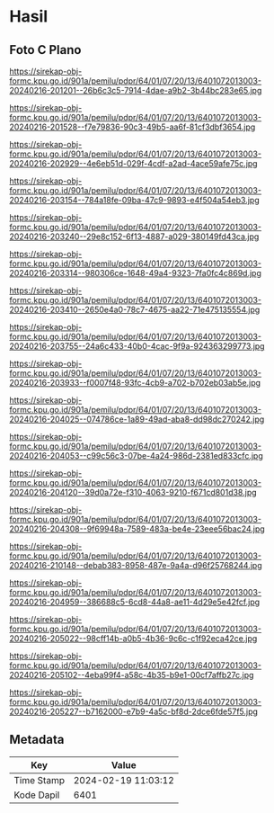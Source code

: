 # Hasil

## Foto C Plano

https://sirekap-obj-formc.kpu.go.id/901a/pemilu/pdpr/64/01/07/20/13/6401072013003-20240216-201201--26b6c3c5-7914-4dae-a9b2-3b44bc283e65.jpg

https://sirekap-obj-formc.kpu.go.id/901a/pemilu/pdpr/64/01/07/20/13/6401072013003-20240216-201528--f7e79836-90c3-49b5-aa6f-81cf3dbf3654.jpg

https://sirekap-obj-formc.kpu.go.id/901a/pemilu/pdpr/64/01/07/20/13/6401072013003-20240216-202929--4e6eb51d-029f-4cdf-a2ad-4ace59afe75c.jpg

https://sirekap-obj-formc.kpu.go.id/901a/pemilu/pdpr/64/01/07/20/13/6401072013003-20240216-203154--784a18fe-09ba-47c9-9893-e4f504a54eb3.jpg

https://sirekap-obj-formc.kpu.go.id/901a/pemilu/pdpr/64/01/07/20/13/6401072013003-20240216-203240--29e8c152-6f13-4887-a029-380149fd43ca.jpg

https://sirekap-obj-formc.kpu.go.id/901a/pemilu/pdpr/64/01/07/20/13/6401072013003-20240216-203314--980306ce-1648-49a4-9323-7fa0fc4c869d.jpg

https://sirekap-obj-formc.kpu.go.id/901a/pemilu/pdpr/64/01/07/20/13/6401072013003-20240216-203410--2650e4a0-78c7-4675-aa22-71e475135554.jpg

https://sirekap-obj-formc.kpu.go.id/901a/pemilu/pdpr/64/01/07/20/13/6401072013003-20240216-203755--24a6c433-40b0-4cac-9f9a-924363299773.jpg

https://sirekap-obj-formc.kpu.go.id/901a/pemilu/pdpr/64/01/07/20/13/6401072013003-20240216-203933--f0007f48-93fc-4cb9-a702-b702eb03ab5e.jpg

https://sirekap-obj-formc.kpu.go.id/901a/pemilu/pdpr/64/01/07/20/13/6401072013003-20240216-204025--074786ce-1a89-49ad-aba8-dd98dc270242.jpg

https://sirekap-obj-formc.kpu.go.id/901a/pemilu/pdpr/64/01/07/20/13/6401072013003-20240216-204053--c99c56c3-07be-4a24-986d-2381ed833cfc.jpg

https://sirekap-obj-formc.kpu.go.id/901a/pemilu/pdpr/64/01/07/20/13/6401072013003-20240216-204120--39d0a72e-f310-4063-9210-f671cd801d38.jpg

https://sirekap-obj-formc.kpu.go.id/901a/pemilu/pdpr/64/01/07/20/13/6401072013003-20240216-204308--9f69948a-7589-483a-be4e-23eee56bac24.jpg

https://sirekap-obj-formc.kpu.go.id/901a/pemilu/pdpr/64/01/07/20/13/6401072013003-20240216-210148--debab383-8958-487e-9a4a-d96f25768244.jpg

https://sirekap-obj-formc.kpu.go.id/901a/pemilu/pdpr/64/01/07/20/13/6401072013003-20240216-204959--386688c5-6cd8-44a8-ae11-4d29e5e42fcf.jpg

https://sirekap-obj-formc.kpu.go.id/901a/pemilu/pdpr/64/01/07/20/13/6401072013003-20240216-205022--98cff14b-a0b5-4b36-9c6c-c1f92eca42ce.jpg

https://sirekap-obj-formc.kpu.go.id/901a/pemilu/pdpr/64/01/07/20/13/6401072013003-20240216-205102--4eba99f4-a58c-4b35-b9e1-00cf7affb27c.jpg

https://sirekap-obj-formc.kpu.go.id/901a/pemilu/pdpr/64/01/07/20/13/6401072013003-20240216-205227--b7162000-e7b9-4a5c-bf8d-2dce6fde57f5.jpg


## Metadata

| Key        | Value               |
| ---------- | ------------------- |
| Time Stamp | 2024-02-19 11:03:12 |
| Kode Dapil | 6401                |



